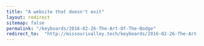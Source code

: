 ```yaml
---
title: "A website that doesn't exit"
layout: redirect
sitemap: false
permalink: "/keyboards/2016-02-26-The-Art-Of-The-Bodge"
redirect_to:  "http://missourivalley.tech/keyboards/2016-02-26-The-Art-Of-The-Bodge"
---
```

